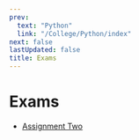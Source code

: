 ```yaml
---
prev:
  text: "Python"
  link: "/College/Python/index"
next: false
lastUpdated: false
title: Exams
---
```


# Exams

- [Assignment Two](ExamTwo.md)
